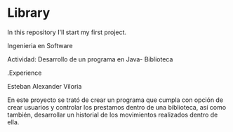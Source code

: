 # Library
In this repository I'll start my first project.

Ingenieria en Software

Actividad: Desarrollo de un programa en Java- Biblioteca

.Experience

Esteban Alexander Viloria

En este proyecto se trató de crear un programa que cumpla con opción de crear usuarios y controlar los prestamos dentro de una biblioteca, así como también, desarrollar un historial de los movimientos realizados dentro de ella.
